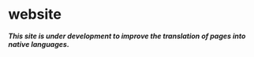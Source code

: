 # __website__

*__This site is under development to improve the translation of pages into native languages.__*
